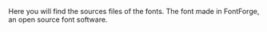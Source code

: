 Here you will find the sources files of the fonts.
The font made in FontForge, an open source font software.
